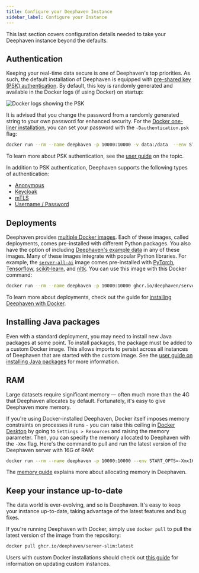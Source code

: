 ```yaml
---
title: Configure your Deephaven Instance
sidebar_label: Configure your Instance
---
```


This last section covers configuration details needed to take your Deephaven instance beyond the defaults.

## Authentication

Keeping your real-time data secure is one of Deephaven's top priorities. As such, the default installation of Deephaven is equipped with [pre-shared key (PSK) authentication](../../how-to-guides/authentication/auth-psk.md). By default, this key is randomly generated and available in the Docker logs (if using Docker) on startup:

![Docker logs showing the PSK](../../assets/how-to/docker-logs.png)

It is advised that you change the password from a randomly generated string to your own password for enhanced security. For the [Docker one-liner installation](../../tutorials/quickstart.md#1-install-and-launch-deephaven), you can set your password with the `-Dauthentication.psk` flag:

```bash skip-test
docker run --rm --name deephaven -p 10000:10000 -v data:/data  --env START_OPTS=-Dauthentication.psk=YOUR_PASSWORD_HERE ghcr.io/deephaven/server-slim:latest
```

To learn more about PSK authentication, see the [user guide](../../how-to-guides/authentication/auth-psk.md) on the topic.

In addition to PSK authentication, Deephaven supports the following types of authentication:

- [Anonymous](../../how-to-guides/authentication/auth-anon.md)
- [Keycloak](../../how-to-guides/authentication/auth-keycloak.md)
- [mTLS](../../how-to-guides/authentication/auth-mtls.md)
- [Username / Password](../../how-to-guides/authentication/auth-uname-pw.md)

## Deployments

Deephaven provides [multiple Docker images](../../tutorials/docker-install.md#image-versions). Each of these images, called deployments, comes pre-installed with different Python packages. You also have the option of including [Deephaven's example data](https://github.com/deephaven/examples) in any of these images.
Many of these images integrate with popular Python libraries. For example, the [`server-all-ai`](https://github.com/deephaven/deephaven-core/pkgs/container/server-all-ai) image comes pre-installed with [PyTorch](https://pytorch.org), [Tensorflow](https://www.tensorflow.org), [scikit-learn](https://scikit-learn.org/stable/), and [nltk](https://www.nltk.org). You can use this image with this Docker command:

```bash skip-test
docker run --rm --name deephaven -p 10000:10000 ghcr.io/deephaven/server-all-ai:latest
```

To learn more about deployments, check out the guide for [installing Deephaven with Docker](../../tutorials/docker-install.md).

## Installing Java packages

Even with a standard deployment, you may need to install new Java packages at some point. To install packages, the package must be added to a custom Docker image. This allows imports to persist across all instances of Deephaven that are started with the custom image. See the [user guide on installing Java packages](../../how-to-guides/install-and-use-java-packages.md) for more information.

## RAM

Large datasets require significant memory — often much more than the 4G that Deephaven allocates by default. Fortunately, it's easy to give Deephaven more memory.

If you're using Docker-installed Deephaven, Docker itself imposes memory constraints on processes it runs - you can raise this ceiling in [Docker Desktop](https://docs.docker.com/desktop/settings/mac/#resources) by going to `Settings > Resources` and raising the memory parameter. Then, you can specify the memory allocated to Deephaven with the `-Xmx` flag. Here's the command to pull and run the latest version of the Deephaven server with 16G of RAM:

```bash skip-test
docker run --rm --name deephaven -p 10000:10000 --env START_OPTS=-Xmx16g ghcr.io/deephaven/server-slim:latest
```

The [memory guide](../../how-to-guides/heap-size.md) explains more about allocating memory in Deephaven.

## Keep your instance up-to-date

The data world is ever-evolving, and so is Deephaven. It's easy to keep your instance up-to-date, taking advantage of the latest features and bug fixes.

If you're running Deephaven with Docker, simply use `docker pull` to pull the latest version of the image from the repository:

```bash
docker pull ghcr.io/deephaven/server-slim:latest
```

Users with custom Docker installations should check out [this guide](../../how-to-guides/configuration/updating-deephaven.md#update-deephaven) for information on updating custom instances.

